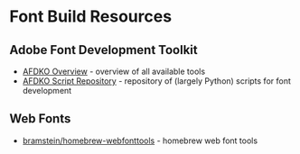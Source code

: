 # Font Build Resources

## Adobe Font Development Toolkit

- [AFDKO Overview](https://www.adobe.com/devnet/opentype/afdko/topic_overview.html) - overview of all available tools
- [AFDKO Script Repository](https://github.com/adobe-type-tools/afdko/tree/master/FDK/Tools/SharedData/FDKScripts) - repository of (largely Python) scripts for font development

## Web Fonts

- [bramstein/homebrew-webfonttools](https://github.com/bramstein/homebrew-webfonttools) - homebrew web font tools
